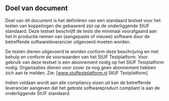 ## Doel van document
Doel van dit document is het definiëren van een standaard testset voor het testen van koppelingen die gebaseerd zijn op de onderliggende StUF standaard. Deze testset beschrijft de tests die minimaal voorafgaand aan het in productie nemen van (aangepaste of nieuwe) software door de betreffende softwareleverancier uitgevoerd moeten worden.

De testen dienen uitgevoerd te worden conform deze beschrijving en met behulp en conform de voorwaarden van het StUF Testplatform. Voor gebruik van deze testset is een abonnement nodig op het StUF Testplatform nodig. Organisaties dienen voor zover ze nog geen abonnement hebben zich aan te melden. Zie: [www.stuftestplatform.nl StUF Testplatform]

Indien voldaan wordt aan alle compliancy eisen uit kan de betreffende leverancier aangeven dat het geteste softwareproduct compliant is aan de onderliggende StUF standaard.
